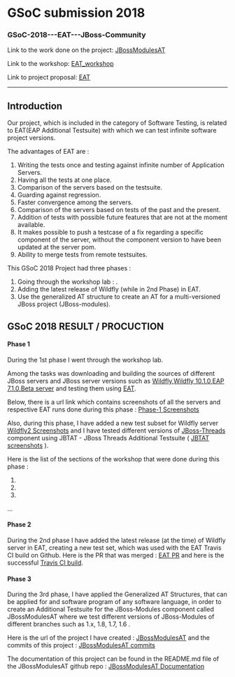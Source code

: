 GSoC submission 2018 
===================

### GSoC-2018---EAT---JBoss-Community

Link to the  work done on the project: [JBossModulesAT](https://github.com/koderproxy/JBossModulesAT)

Link to the workshop: [EAT_workshop ](https://www.dropbox.com/s/bebhyd1iz7cg1i2/EAT_WORKSHOP.odt?dl=0)

Link to project proposal: [EAT](https://summerofcode.withgoogle.com/projects/#5384917089779712)

----------

Introduction
-------------

Our project, which is included in the category of Software Testing, is related to EAT(EAP Additional Testsuite) with which we can test infinite software project versions. 


The advantages of EAT are :

1. Writing the tests once and testing against infinite number of Application Servers.
2. Having all the tests at one place.
3. Comparison of the servers based on the testsuite.
4. Guarding against regression.
5. Faster convergence among the servers.
6. Comparison of the servers based on tests of the past and the present.
7. Addition of tests with possible future features that are not at the moment available.
8. It makes possible to push a testcase of a fix regarding a specific component of the server, without the component version to have been updated at the server pom.
9. Ability to merge tests from remote testsuites.


This GSoC 2018 Project had three phases :

1. Going through the workshop lab : .
2. Adding the latest release of Wildfly (while in 2nd Phase) in EAT.
3. Use the generalized AT structure to create an AT for a multi-versioned JBoss project (JBoss-modules).


GSoC 2018 RESULT / PROCUCTION
------------------------------

#### Phase 1

During the 1st phase I went through the workshop lab. 

Among the tasks was downloading and building the sources of different JBoss servers and JBoss server versions such as [Wildfly](https://github.com/wildfly/wildfly),[Wildfly 10.1.0](https://github.com/wildfly/wildfly/releases/tag/10.1.0.Final),[EAP 7.1.0.Beta server](https://developers.redhat.com/products/eap/download/) and testing them using [EAT](https://github.com/jboss-set/eap-additional-testsuite). 

Below, there is a url link which contains screenshots of all the servers and respective EAT runs done during this phase :
[Phase-1 Screenshots](https://www.dropbox.com/sh/32zaykvtav3im3w/AAAcaovgOW8fOlE7Wtz7ZS1xa?dl=0)

Also, during this phase, I have added a new test subset for Wildfly server [Wildfly2 Screenshots](https://www.dropbox.com/sh/xyza30llr2se3pk/AABr2Qcxdcx6IlmZbXyA1xEha?dl=0) and I have tested different versions of [JBoss-Threads](https://github.com/jbossas/jboss-threads) component using JBTAT - JBoss Threads Additional Testsuite ( [JBTAT screenshots]( https://www.dropbox.com/sh/dqffo0niy5x6esg/AAB0GMKmiL4XInXT-Z_dyawLa?dl=0) ).
 

Here is the list of the sections of the workshop that were done during this phase :

1.
2.
3.
...


#### Phase 2

During the 2nd phase I have added the latest release (at the time) of Wildfly server in EAT, creating a new test set, which was used with the EAT Travis CI build on Github.  Here is the PR that was merged : [EAT PR](https://github.com/jboss-set/eap-additional-testsuite/pull/41) and here is the successful [Travis CI build](https://travis-ci.org/jboss-set/eap-additional-testsuite/builds/405257910).


#### Phase 3

During the 3rd phase, I have applied the  Generalized AT Structures, that can be applied for and software program of any software language, in order to create an Additional Testsuite for the JBoss-Modules component called JBossModulesAT where we test different versions of JBoss-Modules of different branches such as 1.x, 1.8, 1.7, 1.6 .

Here is the url of the project I have created : [JBossModulesAT](https://github.com/koderproxy/JBossModulesAT) 
and the commits of this project :  [JBossModulesAT commits](https://github.com/koderproxy/JBossModulesAT/commits/master)

The documentation of this project can be found in the README.md file of the JBossModulesAT github repo : [JBossModulesAT Documentation](https://github.com/koderproxy/JBossModulesAT) 







